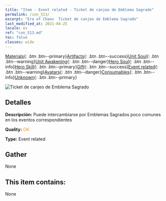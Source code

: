```yaml
---
title: "Item - Event related - Ticket de canjeo de Emblema Sagrado"
permalink: /con_513/
excerpt: "Era of Chaos  Ticket de canjeo de Emblema Sagrado"
last_modified_at: 2021-04-25
locale: es
ref: "con_513.md"
toc: false
classes: wide
---
```

 [Materials](/ItemsES/){: .btn .btn--primary}[Artifacts](/ItemsES/Artifacts/){: .btn .btn--success}[Unit Soul](/ItemsES/UnitSoul/){: .btn .btn--warning}[Unit Awakening](/ItemsES/UnitAwakening/){: .btn .btn--danger}[Hero Soul](/ItemsES/HeroSoul/){: .btn .btn--info}[Hero Skill](/ItemsES/HeroSkill/){: .btn .btn--primary}[Gift](/ItemsES/Gift/){: .btn .btn--success}[Event related](/ItemsES/Events/){: .btn .btn--warning}[Avatars](/ItemsES/Avatars/){: .btn .btn--danger}[Consumables](/ItemsES/Consumables/){: .btn .btn--info}[Unknown](/ItemsES/Unknown/){: .btn .btn--primary}

 ![Ticket de canjeo de Emblema Sagrado](/images/t/i_10003.png)

## Detalles
 **Descripción:** Puede intercambiarse por Emblemas Sagrados poco comunes en los eventos correspondientes

 **Quality:** <span style="color: #FF8C00">OK</span>

 **Type:** Event related

## Gather

  None

## This item contains:

  None

